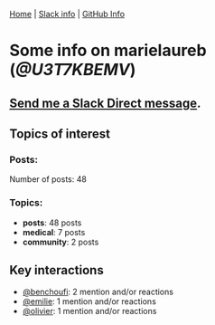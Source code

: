 [Home](https://kelu124.github.io/echommunity/) | [Slack info](https://kelu124.github.io/echommunity/) | [GitHub Info](https://kelu124.github.io/echommunity/github.html)

# Some info on __marielaureb__ (_@U3T7KBEMV_)


## [Send me a Slack Direct message](https://echopen.slack.com/messages/@marielaureb/).

## Topics of interest

### Posts: 

Number of posts: 48

### Topics:

* __posts__: 48 posts
* __medical__: 7 posts
* __community__: 2 posts

## Key interactions 

* [@benchoufi](./U0B47KC3S.md): 2 mention and/or reactions
* [@emilie](./U0FN1B8KD.md): 1 mention and/or reactions
* [@olivier](./U04DFTZ7D.md): 1 mention and/or reactions
